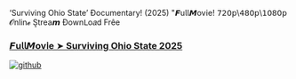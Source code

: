 ‘Surviving Ohio State’ Ðocumentary! (2025) "𝙁u𝗅𝗅𝙈ov𝗂e! 𝟩𝟤𝟢𝗉\𝟦𝟪𝟢𝗉\𝟣𝟢𝟪𝟢𝗉 𝓞nlin𝓮 S͎trea𝙢 Ðownᒪo𝑎d Frêe

### [𝙁u𝗅𝗅𝙈ov𝗂e ➤ Surviving Ohio State 2025](https://watching4khdmovies.blogspot.com/2025/06/surviving-ohio-state.html)

<a href="https://watching4khdmovies.blogspot.com/2025/06/surviving-ohio-state.html" rel="nofollow"><img src="https://image.tmdb.org/t/p/w1280/lIQzTlFigckFQpeqVqsKDFcc4uP.jpg" alt="github" data-canonical-src="https://image.tmdb.org/t/p/w1280/lIQzTlFigckFQpeqVqsKDFcc4uP.jpg" style="max-width: 100%;"></a>
